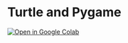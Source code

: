 # Turtle and Pygame

[![Open in Google Colab](https://colab.research.google.com/assets/colab-badge.svg)](https://colab.research.google.com/github/YuriiHamii/turtle_pygame/blob/main/turtle_colab.ipynb)
